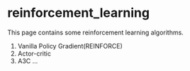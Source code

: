 # reinforcement_learning
This page contains some reinforcement learning algorithms.
1. Vanilla Policy Gradient(REINFORCE)
2. Actor-critic
3. A3C
...
